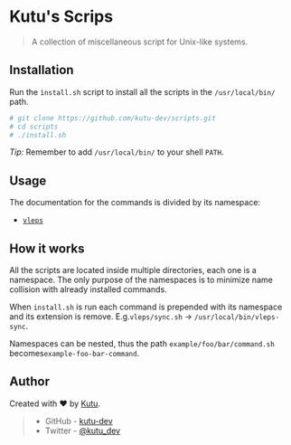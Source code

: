# Kutu's Scrips
> A collection of miscellaneous script for Unix-like systems.

## Installation
Run the `ìnstall.sh` script to install all the scripts in the `/usr/local/bin/` path.

```sh
# git clone https://github.com/kutu-dev/scripts.git
# cd scripts
# ./install.sh
```

_Tip:_ Remember to add `/usr/local/bin/` to your shell `PATH`.

## Usage
The documentation for the commands is divided by its namespace:
- [`vleps`](vleps/vleps.md)

## How it works
All the scripts are located inside multiple directories, each one is a namespace. The only purpose of the namespaces is to minimize name collision with already installed commands.

When `install.sh` is run each command is prepended with its namespace and its extension is remove.
E.g.`vleps/sync.sh` -> `/usr/local/bin/vleps-sync`.

Namespaces can be nested, thus the path `example/foo/bar/command.sh` becomes`example-foo-bar-command`.


## Author
Created with :heart: by [Kutu](https://kutu-dev.github.io).
> - GitHub - [kutu-dev](https://github.com/kutu-dev)
> - Twitter - [@kutu_dev](https://twitter.com/kutu_dev)
